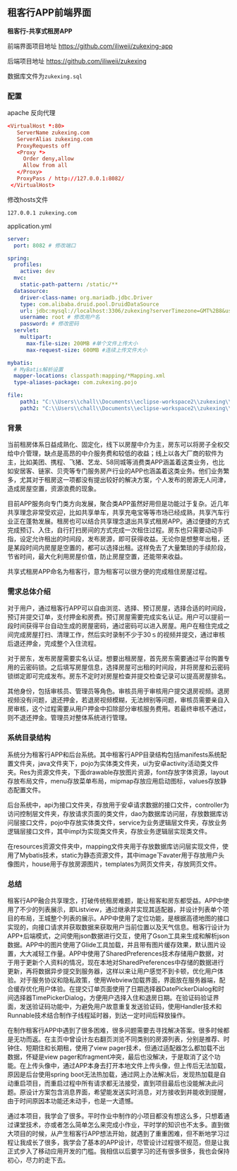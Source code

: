 ## 租客行APP前端界面

**租客行-共享式租房APP**

前端界面项目地址  https://github.com/iliweii/zukexing-app

后端项目地址         https://github.com/iliweii/zukexing

数据库文件为`zukexing.sql`

### 配置

apache 反向代理

```conf
<VirtualHost *:80>
   ServerName zukexing.com
   ServerAlias zukexing.com
   ProxyRequests off
   <Proxy *>
     Order deny,allow
     Allow from all
   </Proxy>
   ProxyPass / http://127.0.0.1:8082/
 </VirtualHost>
```

修改hosts文件

```
127.0.0.1 zukexing.com
```

application.yml

```yml
server:
  port: 8082 # 修改端口

spring:
  profiles:
    active: dev
  mvc:
    static-path-pattern: /static/**
  datasource:
    driver-class-name: org.mariadb.jdbc.Driver
    type: com.alibaba.druid.pool.DruidDataSource
    url: jdbc:mysql://localhost:3306/zukexing?serverTimezone=GMT%2B8&useUnicode=true&characterEncoding=UTF-8 # 修改url
    username: root # 修改用户名
    password: # 修改密码
  servlet:
    multipart:
      max-file-size: 200MB #单个文件上传大小
      max-request-size: 600MB #连续上传文件大小

mybatis:
  # MyBatis解析设置
  mapper-locations: classpath:mapping/*Mapping.xml
  type-aliases-package: com.zukexing.pojo

file:
    path1: "C:\\Users\\chall\\Documents\\eclipse-workspace2\\zukexing\\src\\main\\resources\\static\\image\\avater\\" #修改存储路径
    path2: "C:\\Users\\chall\\Documents\\eclipse-workspace2\\zukexing\\src\\main\\resources\\static\\image\\house\\"
```

### 背景

当前租房体系日益成熟化、固定化，线下以房屋中介为主，房东可以将房子全权交给中介管理，缺点是高昂的中介服务费和较低的收益；线上以各大厂商的软件为主，比如美团、携程、飞猪、艺龙、58同城等消费类APP涵盖着这类业务，也比如安居客、链家、贝壳等专门服务房产行业的APP也涵盖着这类业务。他们业务繁多，尤其对于租房这一项都没有提出较好的解决方案，个人发布的房源无人问津，造成房屋空置，资源浪费的现象。

目前APP服务向专门类方向发展，聚合类APP虽然好用但是功能过于复杂。近几年共享理念非常受欢迎，比如共享单车，共享充电宝等等市场已经成熟，共享汽车行业正在蓬勃发展。租房也可以结合共享理念退出共享式租房APP。通过便捷的方式完成预订、入住，自行打扫房间的方式完成一次租住过程。房东也只需要动动手指，设定允许租出的时间段，发布房源，即可获得收益。无论你是想整年出租，还是某段时间内房屋是空置的，都可以选择出租。这样免去了大量繁琐的手续阶段，节省时间，最大化利用房屋价值，防止房屋空置，还能带来收益。

共享式租房APP命名为租客行，意为租客可以很方便的完成租住房屋过程。

### 需求总体介绍

对于用户，通过租客行APP可以自由浏览、选择、预订房屋，选择合适的时间段，预订并提交订单，支付押金和房费。预订房屋需要完成实名认证。用户可以提前一段时间获得平台自动生成的房屋密码，通过密码可以进入房屋。用户在租住完成之间完成房屋打扫、清理工作，然后实时录制不少于30ｓ的视频并提交，通过审核后退还押金，完成整个入住流程。

对于房东，发布房屋需要实名认证。想要出租房屋，首先房东需要通过平台购置专用的云密码锁。之后填写房屋信息，选择房屋可出租的时间段，并将房屋和云密码锁绑定即可完成发布。房东不定时对房屋检查并提交检查记录可以提高房屋排名。

其他身份，包括审核员、管理员等角色。审核员用于审核用户提交退房视频。退房视频没有问题，退还押金，若退房视频模糊，无法辨别等问题，审核员需要亲自入房审核，这个过程需要从用户押金中扣除部分审核服务费用。若最终审核不通过，则不退还押金。管理员对整体系统进行管理。

### 系统目录结构

系统分为租客行APP和后台系统。其中租客行APP目录结构包括manifests系统配置文件夹，java文件夹下，pojo为实体类文件夹，ui为安卓activity活动类文件夹。Res为资源文件夹，下面drawable存放图片资源，font存放字体资源，layout存放布局文件，menu存放菜单布局，mipmap存放应用启动图标，values存放静态配置文件。

后台系统中，api为接口文件夹，存放用于安卓请求数据的接口文件，controller为访问控制层文件夹，存放请求页面的类文件，dao为数据库访问层，存放数据库访问层接口文件，pojo中存放实体类文件，service为业务逻辑层文件夹，存放业务逻辑层接口文件，其中impl为实现类文件夹，存放业务逻辑层实现类文件。

在resources资源文件夹中，mapping文件夹用于存放数据库访问层实现文件，使用了Mybatis技术，static为静态资源文件，其中image下avater用于存放用户头像图片，house用于存放房源图片，templates为网页文件夹，存放网页文件。

### 总结

租客行APP融合共享理念，打破传统租房难题，能让租客和房东都受益。APP中使用了不少的列表展示，即Listview，通过继承并实现其适配器，并设计列表单个项目的布局，王城整个列表的展示。APP中使用了定位功能，是根据高德地图的接口实现的，向接口请求并获取数据来获取用户当前位置以及天气信息。租客行设计为APP+后端模式，之间使用json数据进行交互，使用了Gson工具来生成和解析json数据。APP中的图片使用了Glide工具加载，并且带有图片缓存效果，默认图片设置，大大减轻工作量。APP中使用了SharedPreferences技术存储用户数据，对于用于更新个人资料的情况，现在本地对SharedPreferences中存储的数据进行更新，再将数据异步提交到服务器，这样以来让用户感觉不到卡顿，优化用户体验。对于服务协议和隐私政策，使用Webview加载界面，界面放在服务器端，配合缓存优化用户体验。在提交订单页面使用了日期选择器DatePickerDialog和时间选择器TimePickerDialog，方便用户选择入住和退房日期。在验证码验证界面，发送验证码功能中，为避免用户故意重复发送验证码，使用Handler技术和Runnable技术结合制作子线程延时器，到达一定时间后释放操作。

在制作租客行APP中遇到了很多困难，很多问题需要去寻找解决答案。很多时候都是无功而返。在主页中曾设计左右翻页浏览不同类别的房源列表，分别是推荐、时钟住、短期住和长期租，使用了view pager技术，但通过适配器怎么都加载不出数据，怀疑是view pager和fragment冲突，最后也没解决，于是取消了这个功能。在上传头像中，通过APP本身去打开本地文件上传头像，但上传后无法加载，原因是后台使用spring boot无法热加载，通过网上办法解决后，发现热加载是自动重启项目，而重启过程中所有请求都无法接受，直到项目最后也没能解决此问题。原设计方案包含消息界面，希望能发送实时消息，对方接收到并能收到提醒，由于时间原因本功能还未动手，也是一大遗憾。

通过本项目，我学会了很多。平时作业中制作的小项目都没有想这么多，只想着通过课堂技术，亦或者怎么简单怎么来完成小作业，平时学的知识也不太多。直到做大项目的时候，从产生租客行APP想法开始，就遇到了重重困难，但不断地学习过程让我成长了很多，我学会了基本的APP设计，尽管设计过程很不规范，但是让我正式步入了移动应用开发的门槛。我相信以后要学习的还有很多很多，我也会保持初心，尽力的走下去。